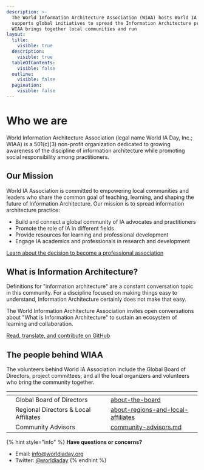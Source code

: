 ```yaml
---
description: >-
  The World Information Architecture Association (WIAA) hosts World IA Day and
  supports global initiatives to spread the Information Architecture practice.
  WIAA brings together local communities and run
layout:
  title:
    visible: true
  description:
    visible: true
  tableOfContents:
    visible: false
  outline:
    visible: false
  pagination:
    visible: false
---
```


# Who we are

World Information Architecture Association (legal name World IA Day, Inc.; WIAA) is a 501(c)(3) non-profit organization dedicated to growing awareness of the discipline of information architecture while promoting social responsibility among practitioners.

## Our Mission

World IA Association is committed to empowering local communities and leaders who share the common goal of teaching, learning, and shaping the future of Information Architecture. Our mission is to spread information architecture practice:

* Build and connect a global community of IA advocates and practitioners
* Promote the role of IA in different fields
* Provide resources for learning and professional development
* Engage IA academics and professionals in research and development

[Learn about the decision to become a professional association](https://medium.com/worldiaday/introducing-the-new-world-information-architecture-association-200cb2a15442)

## What is Information Architecture?

Definitions for "information architecture" are a constant conversation topic in this community. For a discipline focused on making things easy to understand, Information Architecture certainly does not make that easy.

The World Information Architecture Association invites open conversations about "What is Information Architecture" to sustain an ecosystem of learning and collaboration.

[Read, translate, and contribute on GitHub](https://github.com/worldiaday/definition)

## The people behind WIAA

The volunteers behind World IA Association include the Global Board of Directors, project committees, and all the local organizers and volunteers who bring the community together.

<table data-view="cards"><thead><tr><th></th><th></th><th></th><th data-hidden data-card-target data-type="content-ref"></th></tr></thead><tbody><tr><td></td><td>Global Board of Directors</td><td></td><td><a href="about-the-board/">about-the-board</a></td></tr><tr><td></td><td>Regional Directors &#x26; Local Affiliates</td><td></td><td><a href="about-regions-and-local-affiliates/">about-regions-and-local-affiliates</a></td></tr><tr><td></td><td>Community Advisors</td><td></td><td><a href="community-advisors.md">community-advisors.md</a></td></tr></tbody></table>

{% hint style="info" %}
**Have questions or concerns?**

* Email: [info@worldiaday.org](mailto:info@worldiaday.org)
* Twitter: [@worldiaday](https://twitter.com/WorldIADay)
{% endhint %}
